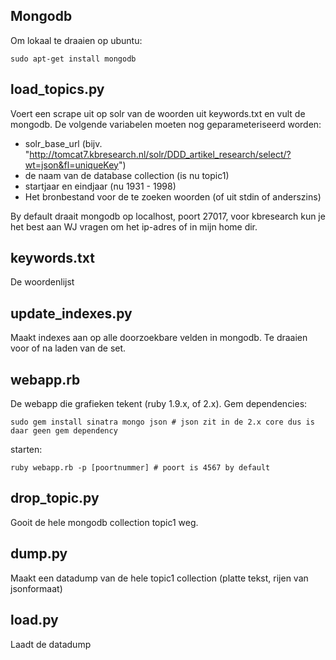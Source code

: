Mongodb
---
Om lokaal te draaien op ubuntu:
```
sudo apt-get install mongodb
```

load_topics.py
---
Voert een scrape uit op solr van de woorden uit keywords.txt en vult de mongodb.
De volgende variabelen moeten nog geparameteriseerd worden:
- solr_base_url (bijv. "http://tomcat7.kbresearch.nl/solr/DDD_artikel_research/select/?wt=json&fl=uniqueKey")
- de naam van de database collection (is nu topic1)
- startjaar en eindjaar (nu 1931 - 1998)
- Het bronbestand voor de te zoeken woorden (of uit stdin of anderszins)

By default draait mongodb op localhost, poort 27017, voor kbresearch kun je het best aan WJ vragen om het ip-adres of in mijn home dir.

keywords.txt
---
De woordenlijst

update_indexes.py
---
Maakt indexes aan op alle doorzoekbare velden in mongodb. Te draaien voor of na laden van de set.

webapp.rb
---
De webapp die grafieken tekent (ruby 1.9.x, of 2.x). Gem dependencies:
```
sudo gem install sinatra mongo json # json zit in de 2.x core dus is daar geen gem dependency
```
starten:
```
ruby webapp.rb -p [poortnummer] # poort is 4567 by default
```

drop_topic.py
---
Gooit de hele mongodb collection topic1 weg.

dump.py
---
Maakt een datadump van de hele topic1 collection (platte tekst, rijen van jsonformaat)

load.py
---
Laadt de datadump
